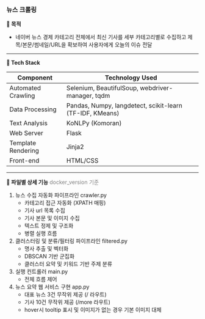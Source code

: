 ### 뉴스 크롤링

**🔎 목적**

- 네이버 뉴스 경제 카테고리 전체에서 최신 기사를 세부 카테고리별로 수집하고 제목/본문/썸네일/URL을 확보하여 사용자에게 오늘의 이슈 전달

---

**📍 Tech Stack**

| Component | Technology Used |
| --- | ----- |
| Automated Crawling | Selenium, BeautifulSoup, webdriver-manager, tqdm |
| Data Processing | Pandas, Numpy, langdetect, scikit-learn (TF-IDF, KMeans) |
| Text Analysis | KoNLPy (Komoran) |
| Web Server | Flask |
| Template Rendering | Jinja2 |
| Front-end | HTML/CSS |

---

**🔁 파일별 상세 기능**  <span style="color:Gray">docker_version 기준</span>
1. 뉴스 수집 자동화 파이프라인 crawler.py
      - 카테고리 접근 자동화 (XPATH 매핑)
      - 기사 url 목록 수집
      - 기사 본문 및 이미지 수집
      - 텍스트 정제 및 구조화
      - 병렬 실행 흐름
2. 클러스터링 및 분류/필터링 파이프라인 filtered.py
      - 명사 추출 및 벡터화
      - DBSCAN 기반 군집화
      - 클러스터 요약 및 키워드 기반 주제 분류
4. 실행 컨트롤러 main.py
      - 전체 흐름 제어
5. 뉴스 요약 웹 서비스 구현 app.py
      - 대표 뉴스 3건 무작위 제공 (/ 라우트)
      - 기사 10건 무작위 제공 (/more 라우트)
      - hover시 tooltip 표시 및 이미지가 없는 경우 기본 이미지 대체
